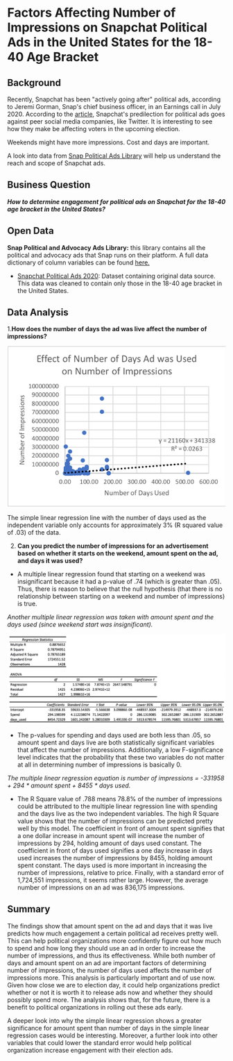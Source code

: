 # Factors Affecting Number of Impressions on Snapchat Political Ads in the United States for the 18-40 Age Bracket 
## Background
Recently, Snapchat has been "actively going after" political ads, according to Jeremi Gorman, Snap's chief business officer, in an Earnings call in July 2020. According to the [article](https://mashable.com/article/snapchat-political-ads-q2-2020-earnings/), Snapchat's predilection for political ads goes against peer social media companies, like Twitter. It is interesting to see how they make be affecting voters in the upcoming election. 

Weekends might have more impressions. Cost and days are important.

A look into data from [Snap Political Ads Library](https://www.snap.com/en-US/political-ads/) will help us understand the reach and scope of Snapchat ads.

## Business Question
___How to determine engagement for political ads on Snapchat for the 18-40 age bracket in the United States?___

## Open Data 
__Snap Political and Advocacy Ads Library:__ this library contains all the political and advocacy ads that Snap runs on their platform. A full data dictionary of column variables can be found [here.](https://github.com/skang06/snapchat_political_ads_2020/blob/master/readme.txt)
- [Snapchat Political Ads 2020](https://github.com/skang06/snapchat_political_ads_2020/blob/master/PoliticalAds.csv): Dataset containing original data source. This data was cleaned to contain only those in the 18-40 age bracket in the United States.

## Data Analysis 

1.__How does the number of days the ad was live affect the number of impressions?__

![alt text](https://github.com/skang06/snapchat_political_ads_2020/blob/master/days_used.png)

The simple linear regression line with the number of days used as the independent variable only accounts for approximately 3% (R squared value of .03) of the data.

2. __Can you predict the number of impressions for an advertisement based on whether it starts on the weekend, amount spent on the ad, and days it was used?__

- A multiple linear regression found that starting on a weekend was insignificant because it had a p-value of .74 (which is greater than .05). Thus, there is reason to believe that the null hypothesis (that there is no relationship between starting on a weekend and number of impressions) is true. 

_Another multiple linear regression was taken with amount spent and the days used (since weekend start was insignificant)._ 

![alt text](https://github.com/skang06/snapchat_political_ads_2020/blob/master/stats.png)

- The p-values for spending and days used are both less than .05, so amount spent and days live are both statistically significant variables that affect the number of impressions. Additionally, a low F-significance level indicates that the probability that these two variables do not matter at all in determining number of impressions is basically 0. 

_The multiple linear regression equation is number of impressions = -331958 + 294 * amount spent + 8455 * days used._

- The R Square value of .788 means 78.8% of the number of impressions could be attributed to the multiple linear regression line with spending and the days live as the two independent variables. The high R Square value shows that the number of impressions can be predicted pretty well by this model. The coefficient in front of amount spent signifies that a one dollar increase in amount spent will increase the number of impressions by 294, holding amount of days used constant. The coefficient in front of days used signifies a one day increase in days used increases the number of impressions by 8455, holding amount spent constant. The days used is more important in increasing the number of impressions, relative to price. Finally, with a standard error of 1,724,551 impressions, it seems rather large. However, the average number of impressions on an ad was 836,175 impressions.

## Summary
The findings show that amount spent on the ad and days that it was live predicts how much engagement a certain political ad receives pretty well. This can help political organizations more confidently figure out how much to spend and how long they should use an ad in order to increase the number of impressions, and thus its effectiveness. While both number of days and amount spent on an ad are important factors of determining number of impressions, the number of days used affects the number of impressions more. This analysis is particularly important and of use now. Given how close we are to election day, it could help organizations predict whether or not it is worth it to release ads now and whether they should possibly spend more. The analysis shows that, for the future, there is a benefit to political organizations in rolling out these ads early. 

A deeper look into why the simple linear regression shows a greater significance for amount spent than number of days in the simple linear regression cases would be interesting. Moreover, a further look into other variables that could lower the standard error would help political organization increase engagement with their election ads.
